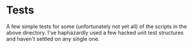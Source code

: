 Tests
=====

A few simple tests for some (unfortunately not yet all) of the scripts in the
above directory.  I've haphazardly used a few hacked unit test structures and
haven't settled on any single one.
